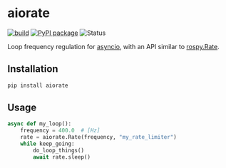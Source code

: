 # aiorate

[![build](https://img.shields.io/github/workflow/status/stephane-caron/aiorate/CI)](https://github.com/stephane-caron/aiorate/actions)
[![PyPI package](https://img.shields.io/pypi/v/aiorate)](https://pypi.org/project/aiorate/)
![Status](https://img.shields.io/pypi/status/aiorate)

Loop frequency regulation for [asyncio](https://docs.python.org/3/library/asyncio.html), with an API similar to [rospy.Rate](https://wiki.ros.org/rospy/Overview/Time#Sleeping_and_Rates).

## Installation

```sh
pip install aiorate
```

## Usage

```python
async def my_loop():
    frequency = 400.0  # [Hz]
    rate = aiorate.Rate(frequency, "my_rate_limiter")
    while keep_going:
        do_loop_things()
        await rate.sleep()
```
